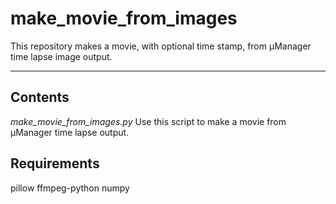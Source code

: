 # make_movie_from_images
This repository makes a movie, with optional time stamp, from µManager time lapse image output.

---

## Contents
*make_movie_from_images.py*
Use this script to make a movie from µManager time lapse output.

## Requirements
pillow
ffmpeg-python
numpy
